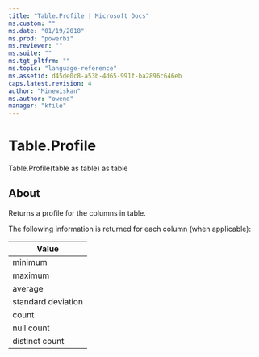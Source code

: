 ```yaml
---
title: "Table.Profile | Microsoft Docs"
ms.custom: ""
ms.date: "01/19/2018"
ms.prod: "powerbi"
ms.reviewer: ""
ms.suite: ""
ms.tgt_pltfrm: ""
ms.topic: "language-reference"
ms.assetid: d45de0c8-a53b-4d65-991f-ba2896c646eb
caps.latest.revision: 4
author: "Minewiskan"
ms.author: "owend"
manager: "kfile"
---
```

# Table.Profile
Table.Profile(table as table) as table  
  
## About  
Returns a profile for the columns in table.  
  
The following information is returned for each column (when applicable):  
  
|Value|  
|---------|  
|minimum|  
|maximum|  
|average|  
|standard deviation|  
|count|  
|null count|  
|distinct count|  
  
